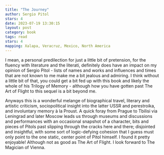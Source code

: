```yaml
---
title: "The Journey"
author: Sergio Pitol
stars: 4
date: 2023-07-19 13:30:15
layout: post
category: book
tags: read 
stars: 4
mapping: Xalapa, Veracruz, Mexico, North America
---
```


I mean, a personal predilection for just a little bit of pretension, for the fluency with literature and the literati, definitely does have an impact on my opinion of Sergio Pitol - lists of names and works and influences and times that are not known to me make me a bit jealous and admiring. I think without a little bit of that, you could get a bit fed up with this book and likely the whole of his Trilogy of Memory - although how you have gotten past The Art of Flight to this sequel is a bit beyond me.

Anyways this is a wonderful melange of biographical travel, literary and artistic criticism, sociopolitical insight into the latter USSR and perestroika, and involuntary memory à la Proust. A quick foray from Prague to Tbilisi via Leningrad and later Moscow leads us through museums and discussions and performances with an occasional snapshot of a character, bits and pieces of Pitols past slipping through the cracks here and there; disjointed and insightful, with some sort of logic-defying cohesion that I guess must only point to the one static, center point of Pitol himself. I found it pretty enjoyable! Although not as good as The Art of Flight. I look forward to The Magician of Vienna.
